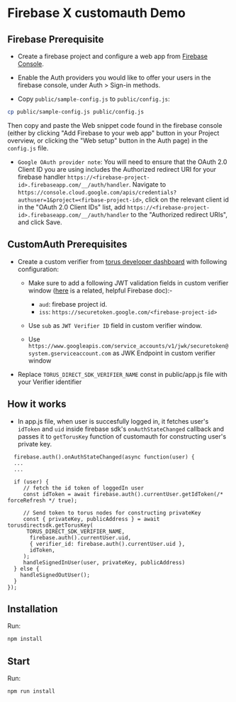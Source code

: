 # Firebase X customauth Demo

## Firebase Prerequisite

- Create a firebase project and configure a web app from [Firebase Console](https://firebase.google.com/console/).

- Enable the Auth providers you would like to offer your users in the firebase console, under
  Auth > Sign-in methods.

- Copy `public/sample-config.js` to `public/config.js`:

```bash
cp public/sample-config.js public/config.js
```

Then copy and paste the Web snippet code found in the firebase console (either by clicking "Add Firebase to
your web app" button in your Project overview, or clicking the "Web setup" button in the Auth page)
in the `config.js` file.

- `Google OAuth provider note`: You will need to ensure that the OAuth 2.0 Client ID you are using includes the Authorized redirect URI for your firebase handler `https://<firebase-project-id>.firebaseapp.com/__/auth/handler`. Navigate to `https://console.cloud.google.com/apis/credentials?authuser=1&project=<firbase-project-id>`, click on the relevant client id in the "OAuth 2.0 Client IDs" list, add `https://<firebase-project-id>.firebaseapp.com/__/auth/handler` to the "Authorized redirect URIs", and click Save.

## CustomAuth Prerequisites

- Create a custom verifier from [torus developer dashboard](https://developer.tor.us) with following configuration:

  - Make sure to add a following JWT validation fields in custom verifier window ([here](https://firebase.google.com/docs/auth/admin/verify-id-tokens#retrieve_id_tokens_on_clients) is a related, helpful Firebase doc):-

    - `aud`: firebase project id.
    - `iss`: `https://securetoken.google.com/<firebase-project-id>`

  - Use `sub` as `JWT Verifier ID` field in custom verifier window.

  - Use `https://www.googleapis.com/service_accounts/v1/jwk/securetoken@system.gserviceaccount.com` as JWK Endpoint in custom verifier window

- Replace `TORUS_DIRECT_SDK_VERIFIER_NAME` const in public/app.js file with your Verifier identifier

## How it works

- In app.js file, when user is succesfully logged in, it fetches user's `idToken` and `uid` inside firebase sdk's `onAuthStateChanged` callback and passes it to `getTorusKey` function of customauth for constructing user's private key.

```
  firebase.auth().onAuthStateChanged(async function(user) {
  ...
  ...

  if (user) {
     // fetch the id token of loggedIn user
     const idToken = await firebase.auth().currentUser.getIdToken(/* forceRefresh */ true);

     // Send token to torus nodes for constructing privateKey
     const { privateKey, publicAddress } = await torusdirectsdk.getTorusKey(
      TORUS_DIRECT_SDK_VERIFIER_NAME,
       firebase.auth().currentUser.uid,
       { verifier_id: firebase.auth().currentUser.uid },
       idToken,
     );
     handleSignedInUser(user, privateKey, publicAddress)
  } else {
    handleSignedOutUser();
  }
});
```

## Installation

Run:

```bash
npm install
```

## Start

Run:

```bash
npm run install
```
